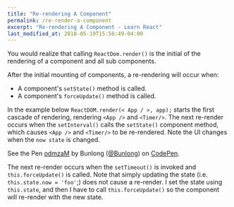 ```yaml
---
title: "Re-rendering A Component"
permalink: /re-render-a-component
excerpt: "Re-rendering A Component - Learn React"
last_modified_at: 2018-05-19T15:58:49-04:00
---
```


You would realize that calling `ReactDom.render()` is the initial of the rendering of a component and all sub components.

After the initial mounting of components, a re-rendering will occur when:

* A component's `setState()` method is called.
* A component's `forceUpdate()` method is called.

In the example below `ReactDOM.render(< App / >, app);` starts the first cascade of rendering, rendering `<App />` and `<Timer/>`. The next re-render occurs when the `setInterval()` calls the `setState()` component method, which causes `<App />` and `<Timer/>` to be re-rendered. Note the UI changes when the `now state` is changed.

<p data-height="265" data-theme-id="dark" data-slug-hash="odmzaM" data-default-tab="js,result" data-user="Bunlong" data-embed-version="2" data-pen-title="odmzaM" class="codepen">See the Pen <a href="https://codepen.io/Bunlong/pen/odmzaM/">odmzaM</a> by Bunlong (<a href="https://codepen.io/Bunlong">@Bunlong</a>) on <a href="https://codepen.io">CodePen</a>.</p>
<script async src="https://static.codepen.io/assets/embed/ei.js"></script>

The next re-render occurs when the `setTimeout()` is invoked and `this.forceUpdate()` is called. Note that simply updating the state (i.e. `this.state.now = 'foo'`;) does not cause a re-render. I set the state using `this.state`, and then I have to call `this.forceUpdate()` so the component will re-render with the new state.